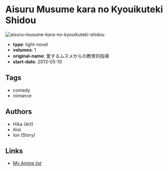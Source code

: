 # Aisuru Musume kara no Kyouikuteki Shidou

![aisuru-musume-kara-no-kyouikuteki-shidou](https://cdn.myanimelist.net/images/manga/2/122137.jpg)

-   **type**: light-novel
-   **volumes**: 1
-   **original-name**: 愛するムスメからの教育的指導
-   **start-date**: 2013-05-10

## Tags

-   comedy
-   romance

## Authors

-   Hika (Art)
-   Aioi
-   Ion (Story)

## Links

-   [My Anime list](https://myanimelist.net/manga/66553/Aisuru_Musume_kara_no_Kyouikuteki_Shidou)
